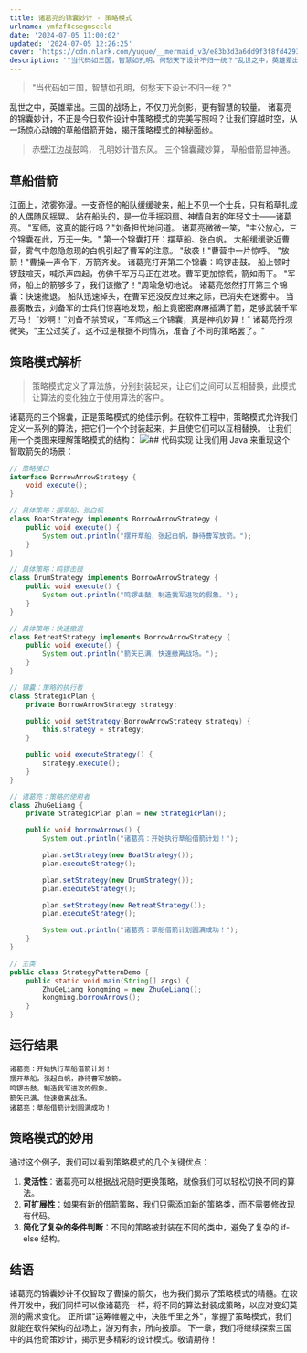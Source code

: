 ```yaml
---
title: 诸葛亮的锦囊妙计 - 策略模式
urlname: ymfzf8csegmsccld
date: '2024-07-05 11:00:02'
updated: '2024-07-05 12:26:25'
cover: 'https://cdn.nlark.com/yuque/__mermaid_v3/e83b3d3a6dd9f3f8fd4293cf1e31b68a.svg'
description: '"当代码如三国，智慧如孔明，何愁天下设计不归一统？"乱世之中，英雄辈出。三国的战场上，不仅刀光剑影，更有智慧的较量。诸葛亮的锦囊妙计，不正是今日软件设计中策略模式的完美写照吗？让我们穿越时空，从一场惊心动魄的草船借箭开始，揭开策略模式的神秘面纱。赤壁江边战鼓鸣，孔明妙计借东风。三个锦囊藏妙算，...'
---
```

> "当代码如三国，智慧如孔明，何愁天下设计不归一统？"

乱世之中，英雄辈出。三国的战场上，不仅刀光剑影，更有智慧的较量。
诸葛亮的锦囊妙计，不正是今日软件设计中策略模式的完美写照吗？让我们穿越时空，从一场惊心动魄的草船借箭开始，揭开策略模式的神秘面纱。
> 赤壁江边战鼓鸣，
孔明妙计借东风。
三个锦囊藏妙算，
草船借箭显神通。

## 草船借箭
江面上，浓雾弥漫。一支奇怪的船队缓缓驶来，船上不见一个士兵，只有稻草扎成的人偶随风摇晃。
站在船头的，是一位手摇羽扇、神情自若的年轻文士——诸葛亮。
"军师，这真的能行吗？"刘备担忧地问道。
诸葛亮微微一笑，"主公放心，三个锦囊在此，万无一失。"
第一个锦囊打开：摆草船、张白帆。
大船缓缓驶近曹营，雾气中忽隐忽现的白帆引起了曹军的注意。
"敌袭！"曹营中一片惊呼。
"放箭！"曹操一声令下，万箭齐发。
诸葛亮打开第二个锦囊：鸣锣击鼓。
船上顿时锣鼓喧天，喊杀声四起，仿佛千军万马正在进攻。曹军更加惊慌，箭如雨下。
"军师，船上的箭够多了，我们该撤了！"周瑜急切地说。
诸葛亮悠然打开第三个锦囊：快速撤退。
船队迅速掉头，在曹军还没反应过来之际，已消失在迷雾中。
当晨雾散去，刘备军的士兵们惊喜地发现，船上竟密密麻麻插满了箭，足够武装千军万马！
"妙啊！"刘备不禁赞叹，"军师这三个锦囊，真是神机妙算！"
诸葛亮捋须微笑，"主公过奖了。这不过是根据不同情况，准备了不同的策略罢了。"
## 策略模式解析
> 策略模式定义了算法族，分别封装起来，让它们之间可以互相替换，此模式让算法的变化独立于使用算法的客户。

诸葛亮的三个锦囊，正是策略模式的绝佳示例。在软件工程中，策略模式允许我们定义一系列的算法，把它们一个个封装起来，并且使它们可以互相替换。
让我们用一个类图来理解策略模式的结构：
![](https://oss1.aistar.cool/elog-offer-now/fd5d664ba00f5f83a9b85e70d0b6c379.svg)## 代码实现
让我们用 Java 来重现这个智取箭矢的场景：
```java
// 策略接口
interface BorrowArrowStrategy {
    void execute();
}

// 具体策略：摆草船、张白帆
class BoatStrategy implements BorrowArrowStrategy {
    public void execute() {
        System.out.println("摆开草船，张起白帆，静待曹军放箭。");
    }
}

// 具体策略：鸣锣击鼓
class DrumStrategy implements BorrowArrowStrategy {
    public void execute() {
        System.out.println("鸣锣击鼓，制造我军进攻的假象。");
    }
}

// 具体策略：快速撤退
class RetreatStrategy implements BorrowArrowStrategy {
    public void execute() {
        System.out.println("箭矢已满，快速撤离战场。");
    }
}

// 锦囊：策略的执行者
class StrategicPlan {
    private BorrowArrowStrategy strategy;

    public void setStrategy(BorrowArrowStrategy strategy) {
        this.strategy = strategy;
    }

    public void executeStrategy() {
        strategy.execute();
    }
}

// 诸葛亮：策略的使用者
class ZhuGeLiang {
    private StrategicPlan plan = new StrategicPlan();

    public void borrowArrows() {
        System.out.println("诸葛亮：开始执行草船借箭计划！");

        plan.setStrategy(new BoatStrategy());
        plan.executeStrategy();

        plan.setStrategy(new DrumStrategy());
        plan.executeStrategy();

        plan.setStrategy(new RetreatStrategy());
        plan.executeStrategy();

        System.out.println("诸葛亮：草船借箭计划圆满成功！");
    }
}

// 主类
public class StrategyPatternDemo {
    public static void main(String[] args) {
        ZhuGeLiang kongming = new ZhuGeLiang();
        kongming.borrowArrows();
    }
}
```
## 运行结果
```
诸葛亮：开始执行草船借箭计划！
摆开草船，张起白帆，静待曹军放箭。
鸣锣击鼓，制造我军进攻的假象。
箭矢已满，快速撤离战场。
诸葛亮：草船借箭计划圆满成功！
```
## 策略模式的妙用
通过这个例子，我们可以看到策略模式的几个关键优点：

1. **灵活性**：诸葛亮可以根据战况随时更换策略，就像我们可以轻松切换不同的算法。
2. **可扩展性**：如果有新的借箭策略，我们只需添加新的策略类，而不需要修改现有代码。
3. **简化了复杂的条件判断**：不同的策略被封装在不同的类中，避免了复杂的 if-else 结构。
## 结语
诸葛亮的锦囊妙计不仅智取了曹操的箭矢，也为我们揭示了策略模式的精髓。在软件开发中，我们同样可以像诸葛亮一样，将不同的算法封装成策略，以应对变幻莫测的需求变化。
正所谓"运筹帷幄之中，决胜千里之外"，掌握了策略模式，我们就能在软件架构的战场上，游刃有余，所向披靡。
下一章，我们将继续探索三国中的其他奇策妙计，揭示更多精彩的设计模式。敬请期待！

